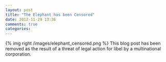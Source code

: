 ```yaml
---
layout: post
title: "The Elephant has been Censored"
date: 2012-11-29 13:36
comments: true
categories: 
---
```

{% img right /images/elephant_censored.png %} This blog post has been removed as the result of a threat of legal action for libel by a multinational corporation.




